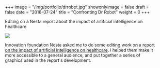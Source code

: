 +++
image = "/img/portfolio/drrobot.jpg"
showonlyimage = false
draft = false
date = "2018-07-24"
title = "Confronting Dr Robot"
weight = 0
+++

Editing on a Nesta report about the impact of artificial intelligence on healthcare.

<!--more-->

![](/img/portfolio/drrobot.jpg)

Innovation foundation Nesta asked me to do some editing work on a [report on the impact of artificial intelligence on healthcare](https://www.nesta.org.uk/report/confronting-dr-robot/). I helped them make it more accessible to a general audience, and put together a series of graphics used in the report's development.